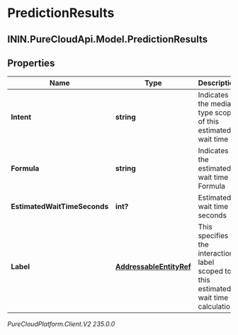 # PredictionResults

## ININ.PureCloudApi.Model.PredictionResults

## Properties

|Name | Type | Description | Notes|
|------------ | ------------- | ------------- | -------------|
| **Intent** | **string** | Indicates the media type scope of this estimated wait time | [optional] |
| **Formula** | **string** | Indicates the estimated wait time Formula | |
| **EstimatedWaitTimeSeconds** | **int?** | Estimated wait time in seconds | |
| **Label** | [**AddressableEntityRef**](AddressableEntityRef) | This specifies the interaction label scoped to this estimated wait time calculation | [optional] |



_PureCloudPlatform.Client.V2 235.0.0_
